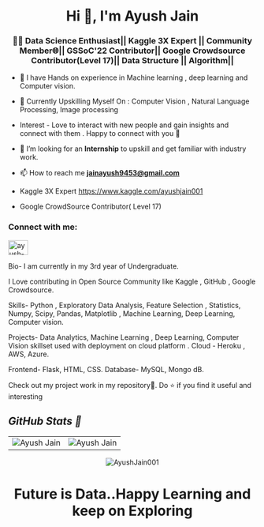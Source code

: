 <h1 align="center">Hi 👋, I'm Ayush Jain</h1>
<h3 align="center">👩‍💻 Data Science Enthusiast||  Kaggle 3X Expert || Community Member🌐|| GSSoC'22 Contributor|| Google Crowdsource Contributor(Level 17)|| Data Structure || Algorithm||</h3>

- 🌱  I have Hands on experience in Machine learning , deep learning and Computer vision.
- 🌱 Currently Upskilling Myself On : Computer Vision ,  Natural Language Processing, Image processing
- Interest - Love to interact with new people and gain insights and connect with them . Happy to connect with you 🙌
-  🤝 I’m looking for an  **Internship** to upskill and get familiar with industry work.

- 📫 How to reach me **jainayush9453@gmail.com**


- Kaggle 3X Expert   https://www.kaggle.com/ayushjain001

- Google CrowdSource Contributor( Level 17)

<h3 align="left">Connect with me:</h3>
<p align="left">
<a href="https://www.linkedin.com/in/ayush-jain-001/" target="blank"><img align="center" src="https://raw.githubusercontent.com/rahuldkjain/github-profile-readme-generator/master/src/images/icons/Social/linked-in-alt.svg" alt="ayush-jain-001" height="30" width="40" /></a>
</p>

Bio-
I am currently in my 3rd year of Undergraduate.

I Love contributing in Open Source Community like Kaggle , GitHub , Google Crowdsource.

Skills-
Python , Exploratory Data Analysis, Feature Selection , Statistics, Numpy, Scipy, Pandas, Matplotlib , Machine Learning, Deep Learning, Computer vision.

Projects-
Data Analytics, Machine Learning , Deep Learning, Computer Vision skillset used with deployment on cloud platform .
Cloud - Heroku , AWS, Azure.

Frontend- Flask, HTML, CSS.
Database- MySQL, Mongo dB.

Check out my project work in my repository🙌. Do ⭐ if you find it useful and interesting


<p align="center">
<i><b><h2> GitHub Stats 👀</b></i></h2>
<table>
  <tr>
   
<td><img src="https://github-readme-stats.vercel.app/api?username=AyushJain001&include_all_commits=true&count_private=true&show_icons=true&line_height=20&title_color=7A7ADB&icon_color=2234AE&text_color=D3D3D3&bg_color=0,000000,130F40" alt="Ayush Jain" />
    <td><img src="https://github-readme-stats.vercel.app/api/top-langs?username=AyushJain001&show_icons=true&locale=en&layout=compact&title_color=7A7ADB&icon_color=2234AE&text_color=D3D3D3&bg_color=0,000000,130F40" alt="Ayush Jain" /></td>
  </tr>
</table>
<div align="center">
<p><img align="center" src="https://github-readme-streak-stats.herokuapp.com/?user=AyushJain001&theme=dark" alt="AyushJain001" /></p>
  </div>





<h1 align="center">Future is Data..Happy Learning and keep on Exploring </h1>





